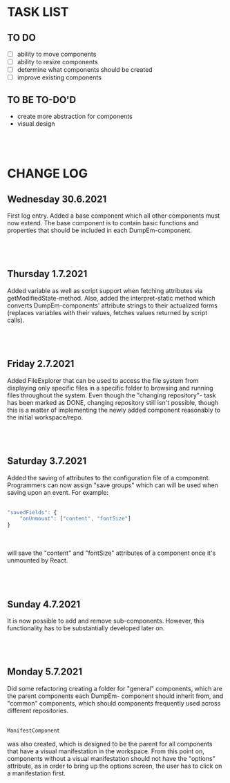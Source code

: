 # TASK LIST
## TO DO
- [ ] ability to move components
- [ ] ability to resize components
- [ ] determine what components should be created
- [ ] improve existing components

## TO BE TO-DO'D
+ create more abstraction for components
+ visual design
<br></br>
<br></br>

# CHANGE LOG

## Wednesday 30.6.2021
First log entry. Added a base component which all other components must now extend.
The base component is to contain basic functions and properties that should be included in each DumpEm-component.
<br></br>
<br></br>

## Thursday 1.7.2021
Added variable as well as script support when fetching attributes via getModifiedState-method.
Also, added the interpret-static method which converts DumpEm-components' attribute strings to their actualized
forms (replaces variables with their values, fetches values returned by script calls).
<br></br>
<br></br>

## Friday 2.7.2021
Added FileExplorer that can be used to access the file system from displaying only specific files in a specific
folder to browsing and running files throughout the system. Even though the "changing repository"- task has been
marked as DONE, changing repository still isn't possible, though this is a matter of implementing the newly added
component reasonably to the initial workspace/repo.
<br></br>
<br></br>

## Saturday 3.7.2021
Added the saving of attributes to the configuration file of a component. Programmers can now assign "save groups"
which can will be used when saving upon an event. For example: <br></br>
```javascript
"savedFields": {
    "onUnmount": ["content", "fontSize"]
}
```
<br></br>
will save the "content" and "fontSize" attributes of a component once it's unmounted by React.
<br></br>
<br></br>

## Sunday 4.7.2021
It is now possible to add and remove sub-components. However, this functionality has to be substantially developed
later on.
<br></br>
<br></br>

## Monday 5.7.2021
Did some refactoring creating a folder for "general" components, which are the parent components each DumpEm-
component should inherit from, and "common" components, which should components frequently used across different
repositories.<br></br>
```javascript
ManifestComponent
```
was also created, which is designed to be the parent for all components that have a visual manifestation in the
workspace. From this point on, components without a visual manifestation should not have the "options" attribute,
as in order to bring up the options screen, the user has to click on a manifestation first.
